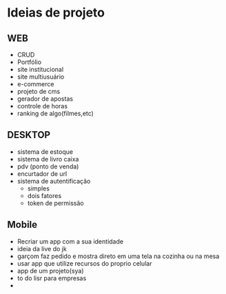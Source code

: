 # Ideias de projeto
## WEB
-  CRUD
-  Portfólio
-  site institucional
-  site multiusuário
-  e-commerce
-  projeto de cms
-  gerador de apostas
-  controle de horas
-  ranking de algo(filmes,etc)
  

## DESKTOP
- sistema de estoque
- sistema de livro caixa
- pdv (ponto de venda)
- encurtador de url
- sistema de autentificação
  - simples
  - dois fatores
  - token de permissão


## Mobile
- Recriar um app com a sua identidade
- ideia da live do jk
- garçom faz pedido e mostra direto em uma tela na cozinha ou na mesa
- usar app que utilize recursos do proprio celular
- app de um projeto(sya)
- to do lisr para empresas
- 